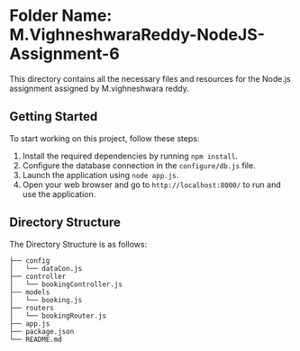 # Folder Name: M.VighneshwaraReddy-NodeJS-Assignment-6

This directory contains all the necessary files and resources for the Node.js assignment assigned by M.vighneshwara reddy.


## Getting Started

To start working on this project, follow these steps:

1. Install the required dependencies by running `npm install`.
2. Configure the database connection in the `configure/db.js` file.
3. Launch the application using `node app.js`.
4. Open your web browser and go to `http://localhost:8000/` to run and use the application.

## Directory Structure

The Directory Structure is as follows:

```
├── config
│   └── dataCon.js
├── controller
│   └── bookingController.js
├── models
│   └── booking.js
├── routers
│   └── bookingRouter.js
├── app.js
├── package.json
└── README.md
```
